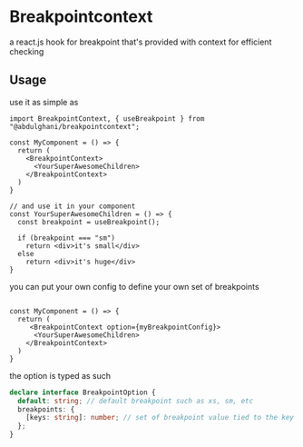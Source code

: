 # Breakpointcontext

a react.js hook for breakpoint that's provided with context for efficient checking

## Usage

use it as simple as

```tsx
import BreakpointContext, { useBreakpoint } from "@abdulghani/breakpointcontext";

const MyComponent = () => {
  return (
    <BreakpointContext>
      <YourSuperAwesomeChildren>
    </BreakpointContext>
  )
}

// and use it in your component
const YourSuperAwesomeChildren = () => {
  const breakpoint = useBreakpoint();

  if (breakpoint === "sm")
    return <div>it's small</div>
  else
    return <div>it's huge</div>
}
```

you can put your own config to define your own set of breakpoints

```tsx

const MyComponent = () => {
  return (
     <BreakpointContext option={myBreakpointConfig}>
      <YourSuperAwesomeChildren>
    </BreakpointContext>
  )
}

```

the option is typed as such

```typescript
declare interface BreakpointOption {
  default: string; // default breakpoint such as xs, sm, etc
  breakpoints: {
    [keys: string]: number; // set of breakpoint value tied to the key as the label
  };
}
```
